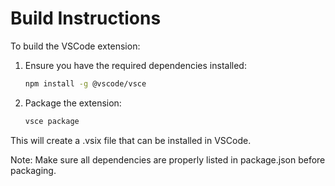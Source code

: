 # Build Instructions

To build the VSCode extension:

1. Ensure you have the required dependencies installed:
   ```bash
   npm install -g @vscode/vsce
   ```

2. Package the extension:
   ```bash
   vsce package
   ```

This will create a .vsix file that can be installed in VSCode.

Note: Make sure all dependencies are properly listed in package.json before packaging.
